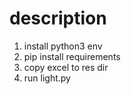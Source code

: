 # description
1. install python3 env
2. pip install requirements 
3. copy excel to res dir
4. run light.py 
